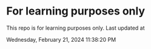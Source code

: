 # For learning purposes only
This repo is for learning purposes only.
Last updated at

Wednesday, February 21, 2024 11:38:20 PM

